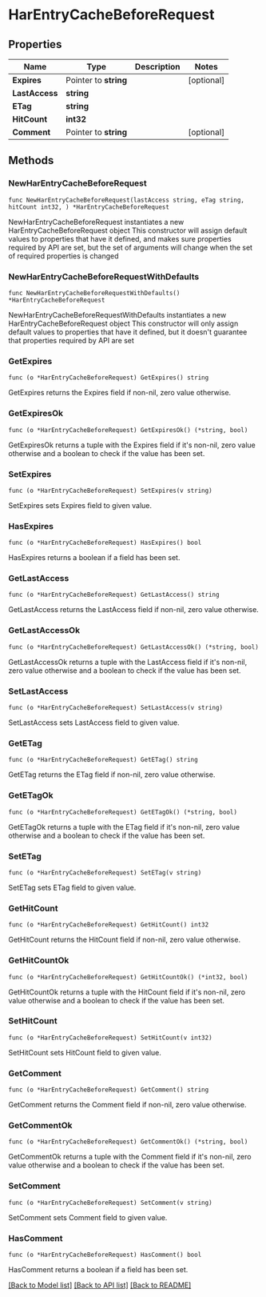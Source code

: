 # HarEntryCacheBeforeRequest

## Properties

Name | Type | Description | Notes
------------ | ------------- | ------------- | -------------
**Expires** | Pointer to **string** |  | [optional] 
**LastAccess** | **string** |  | 
**ETag** | **string** |  | 
**HitCount** | **int32** |  | 
**Comment** | Pointer to **string** |  | [optional] 

## Methods

### NewHarEntryCacheBeforeRequest

`func NewHarEntryCacheBeforeRequest(lastAccess string, eTag string, hitCount int32, ) *HarEntryCacheBeforeRequest`

NewHarEntryCacheBeforeRequest instantiates a new HarEntryCacheBeforeRequest object
This constructor will assign default values to properties that have it defined,
and makes sure properties required by API are set, but the set of arguments
will change when the set of required properties is changed

### NewHarEntryCacheBeforeRequestWithDefaults

`func NewHarEntryCacheBeforeRequestWithDefaults() *HarEntryCacheBeforeRequest`

NewHarEntryCacheBeforeRequestWithDefaults instantiates a new HarEntryCacheBeforeRequest object
This constructor will only assign default values to properties that have it defined,
but it doesn't guarantee that properties required by API are set

### GetExpires

`func (o *HarEntryCacheBeforeRequest) GetExpires() string`

GetExpires returns the Expires field if non-nil, zero value otherwise.

### GetExpiresOk

`func (o *HarEntryCacheBeforeRequest) GetExpiresOk() (*string, bool)`

GetExpiresOk returns a tuple with the Expires field if it's non-nil, zero value otherwise
and a boolean to check if the value has been set.

### SetExpires

`func (o *HarEntryCacheBeforeRequest) SetExpires(v string)`

SetExpires sets Expires field to given value.

### HasExpires

`func (o *HarEntryCacheBeforeRequest) HasExpires() bool`

HasExpires returns a boolean if a field has been set.

### GetLastAccess

`func (o *HarEntryCacheBeforeRequest) GetLastAccess() string`

GetLastAccess returns the LastAccess field if non-nil, zero value otherwise.

### GetLastAccessOk

`func (o *HarEntryCacheBeforeRequest) GetLastAccessOk() (*string, bool)`

GetLastAccessOk returns a tuple with the LastAccess field if it's non-nil, zero value otherwise
and a boolean to check if the value has been set.

### SetLastAccess

`func (o *HarEntryCacheBeforeRequest) SetLastAccess(v string)`

SetLastAccess sets LastAccess field to given value.


### GetETag

`func (o *HarEntryCacheBeforeRequest) GetETag() string`

GetETag returns the ETag field if non-nil, zero value otherwise.

### GetETagOk

`func (o *HarEntryCacheBeforeRequest) GetETagOk() (*string, bool)`

GetETagOk returns a tuple with the ETag field if it's non-nil, zero value otherwise
and a boolean to check if the value has been set.

### SetETag

`func (o *HarEntryCacheBeforeRequest) SetETag(v string)`

SetETag sets ETag field to given value.


### GetHitCount

`func (o *HarEntryCacheBeforeRequest) GetHitCount() int32`

GetHitCount returns the HitCount field if non-nil, zero value otherwise.

### GetHitCountOk

`func (o *HarEntryCacheBeforeRequest) GetHitCountOk() (*int32, bool)`

GetHitCountOk returns a tuple with the HitCount field if it's non-nil, zero value otherwise
and a boolean to check if the value has been set.

### SetHitCount

`func (o *HarEntryCacheBeforeRequest) SetHitCount(v int32)`

SetHitCount sets HitCount field to given value.


### GetComment

`func (o *HarEntryCacheBeforeRequest) GetComment() string`

GetComment returns the Comment field if non-nil, zero value otherwise.

### GetCommentOk

`func (o *HarEntryCacheBeforeRequest) GetCommentOk() (*string, bool)`

GetCommentOk returns a tuple with the Comment field if it's non-nil, zero value otherwise
and a boolean to check if the value has been set.

### SetComment

`func (o *HarEntryCacheBeforeRequest) SetComment(v string)`

SetComment sets Comment field to given value.

### HasComment

`func (o *HarEntryCacheBeforeRequest) HasComment() bool`

HasComment returns a boolean if a field has been set.


[[Back to Model list]](../README.md#documentation-for-models) [[Back to API list]](../README.md#documentation-for-api-endpoints) [[Back to README]](../README.md)


